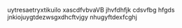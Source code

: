 uytresaetryxtikuilo
xascdfvbvaVB
jhvfdhfjk
cdsvfbg hfgds
jnkiojuygtdezwsgxdhcftvjgy
nhugyftdexfcghj
